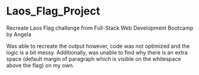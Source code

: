 # Laos_Flag_Project
Recreate Laos Flag challenge from Full-Stack Web Development Bootcamp by Angela

Was able to recreate the output however, code was not optimized and the logic is a bit messy. Additionally, was unable to find why there is an extra space
(default margin of paragraph which is visible on the whitespace above the flag) on my own.
